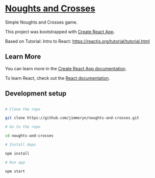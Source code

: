 # [Noughts and Crosses](https://db8tf.csb.app/)

Simple Noughts and Crosses game. 

This project was bootstrapped with [Create React App](https://github.com/facebook/create-react-app).

Based on Tutorial: Intro to React: https://reactjs.org/tutorial/tutorial.html

## Learn More

You can learn more in the [Create React App documentation](https://facebook.github.io/create-react-app/docs/getting-started).

To learn React, check out the [React documentation](https://reactjs.org/).

## Development setup

```sh

# Clone the repo

git clone https://github.com/jimmeryn/noughts-and-crosses.git

# Go to the repo

cd noughts-and-crosses

# Install deps

npm install

# Run app

npm start
```
